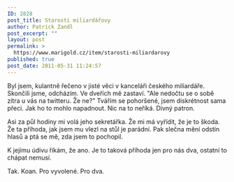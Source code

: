 ```yaml
---
ID: 2828
post_title: Starosti miliardářovy
author: Patrick Zandl
post_excerpt: ""
layout: post
permalink: >
  https://www.marigold.cz/item/starosti-miliardarovy
published: true
post_date: 2011-05-31 11:24:57
---
```

Byl jsem, kulantně řečeno v jisté věci v kanceláři českého miliardáře. Skončili jsme, odcházím. Ve dveřích mě zastaví. "Ale nedočtu se o sobě zítra u vás na twitteru. Že ne?" 
Tvářím se pohoršené, jsem diskrétnost sama přeci. Jak ho to mohlo napadnout. Nic na to neříká. Divný patron.

Asi za půl hodiny mi volá jeho sekretářka. Že mi má vyřídit, že je to škoda. Že ta příhoda, jak jsem mu vlezl na stůl je parádní. Pak slečna mění odstín hlasů a ptá se mě, zda jsem to pochopil.

K jejímu údivu říkám, že ano. Je to taková příhoda jen pro nás dva, ostatní to chápat nemusí.

Tak. Koan. Pro vyvolené. Pro dva.